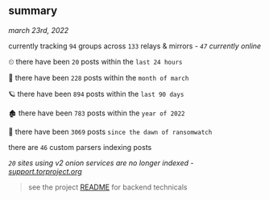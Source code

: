 
## summary
_march 23rd, 2022_

currently tracking `94` groups across `133` relays & mirrors - _`47` currently online_

⏲ there have been `20` posts within the `last 24 hours`

🦈 there have been `228` posts within the `month of march`

🪐 there have been `894` posts within the `last 90 days`

🏚 there have been `783` posts within the `year of 2022`

🦕 there have been `3069` posts `since the dawn of ransomwatch`

there are `46` custom parsers indexing posts

_`20` sites using v2 onion services are no longer indexed - [support.torproject.org](https://support.torproject.org/onionservices/v2-deprecation/)_

> see the project [README](https://github.com/thetanz/ransomwatch#ransomwatch--) for backend technicals
